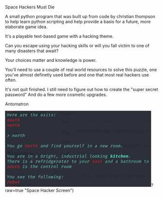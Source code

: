 Space Hackers Must Die



A small python program that was built up from code by christian thompson to help learn python 
scripting and help provide a basis for a future, more elaborate game idea.

It's a playable text-based game with a hacking theme.

Can you escape using your hacking skills or will you fall victim to one of many disasters
that await? 

Your choices matter and knowledge is power.

You'll need to use a couple of real world resources to solve this puzzle, one you've almost
definetly used before and one that most real hackers use often.

It's not quit finished. I still need to figure out how to create the "super secret password"
And do a few more cosmetic upgrades.

Antomatron
	
![Space_Hacker](https://github.com/anthonypaulsullivan/Space_Hackers_Must_Die/blob/main/SH2.jpg)?raw=true "Space Hacker Screen")
